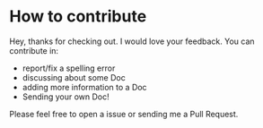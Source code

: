 # How to contribute

Hey, thanks for checking out. I would love your feedback. You can contribute in:

- report/fix a spelling error
- discussing about some Doc
- adding more information to a Doc
- Sending your own Doc!

Please feel free to open a issue or sending me a Pull Request.
